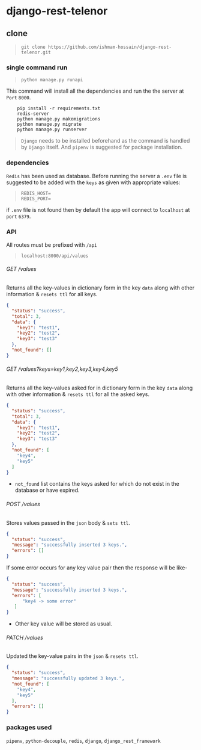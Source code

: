 # django-rest-telenor

## clone
> `git clone https://github.com/ishmam-hossain/django-rest-telenor.git`

### single command run
> `python manage.py runapi`


This command will install all the dependencies and run the the server at `Port` `8000`.
<br>

        pip install -r requirements.txt
        redis-server
        python manage.py makemigrations
        python manage.py migrate
        python manage.py runserver
        
> `Django` needs to be installed beforehand as the command is handled by `Django` itself.
> And `pipenv` is suggested for package installation. 

### dependencies
`Redis` has been used as database. Before running the server a `.env` file is suggested to be added with the
`keys` as given with appropriate values:
> `REDIS_HOST=`<br>
> `REDIS_PORT=`<br>

if `.env` file is not found then by default the app will connect to `localhost` at `port` `6379`.

### API
All routes must be prefixed with `/api`
>   `localhost:8000/api/values`

###### GET /values
Returns all the key-values in dictionary form in the key `data` along with other information & `resets ttl` for all keys.
```json
{
  "status": "success",
  "total": 3,
  "data": {
    "key1": "test1",
    "key2": "test2",
    "key3": "test3"
  },
  "not_found": []
}
```

###### GET /values?keys=key1,key2,key3,key4,key5
Returns all the key-values asked for in dictionary form in the key `data` along with other information & `resets ttl` for all the asked keys.
```json
{
  "status": "success",
  "total": 3,
  "data": {
    "key1": "test1",
    "key2": "test2",
    "key3": "test3"
  },
  "not_found": [
    "key4",
    "key5"
  ]
}
```
* `not_found` list contains the keys asked for which do not exist in the database or have expired.

###### POST /values
Stores values passed in the `json` body & `sets ttl`.
```json
{
  "status": "success",
  "message": "successfully inserted 3 keys.",
  "errors": []
}
```
If some error occurs for any key value pair then the response will be like-
```json
{
  "status": "success",
  "message": "successfully inserted 3 keys.",
  "errors": [
      "key4 -> some error" 
   ]
}
```
* Other key value will be stored as usual.

###### PATCH /values
Updated the key-value pairs in the `json` & `resets ttl`. 
```json
{
  "status": "success",
  "message": "successfully updated 3 keys.",
  "not_found": [
    "key4",
    "key5"
  ],
  "errors": []
}
```

### packages used
`pipenv`, `python-decouple`, `redis`, `django`, `django_rest_framework`
